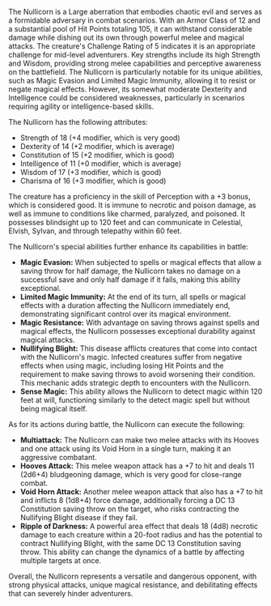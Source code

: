 The Nullicorn is a Large aberration that embodies chaotic evil and serves as a formidable adversary in combat scenarios. With an Armor Class of 12 and a substantial pool of Hit Points totaling 105, it can withstand considerable damage while dishing out its own through powerful melee and magical attacks. The creature's Challenge Rating of 5 indicates it is an appropriate challenge for mid-level adventurers. Key strengths include its high Strength and Wisdom, providing strong melee capabilities and perceptive awareness on the battlefield. The Nullicorn is particularly notable for its unique abilities, such as Magic Evasion and Limited Magic Immunity, allowing it to resist or negate magical effects. However, its somewhat moderate Dexterity and Intelligence could be considered weaknesses, particularly in scenarios requiring agility or intelligence-based skills.

The Nullicorn has the following attributes: 
- Strength of 18 (+4 modifier, which is very good)
- Dexterity of 14 (+2 modifier, which is average)
- Constitution of 15 (+2 modifier, which is good)
- Intelligence of 11 (+0 modifier, which is average)
- Wisdom of 17 (+3 modifier, which is good)
- Charisma of 16 (+3 modifier, which is good)

The creature has a proficiency in the skill of Perception with a +3 bonus, which is considered good. It is immune to necrotic and poison damage, as well as immune to conditions like charmed, paralyzed, and poisoned. It possesses blindsight up to 120 feet and can communicate in Celestial, Elvish, Sylvan, and through telepathy within 60 feet.

The Nullicorn's special abilities further enhance its capabilities in battle:
- **Magic Evasion:** When subjected to spells or magical effects that allow a saving throw for half damage, the Nullicorn takes no damage on a successful save and only half damage if it fails, making this ability exceptional.
- **Limited Magic Immunity:** At the end of its turn, all spells or magical effects with a duration affecting the Nullicorn immediately end, demonstrating significant control over its magical environment.
- **Magic Resistance:** With advantage on saving throws against spells and magical effects, the Nullicorn possesses exceptional durability against magical attacks.
- **Nullifying Blight:** This disease afflicts creatures that come into contact with the Nullicorn's magic. Infected creatures suffer from negative effects when using magic, including losing Hit Points and the requirement to make saving throws to avoid worsening their condition. This mechanic adds strategic depth to encounters with the Nullicorn.
- **Sense Magic:** This ability allows the Nullicorn to detect magic within 120 feet at will, functioning similarly to the detect magic spell but without being magical itself.

As for its actions during battle, the Nullicorn can execute the following:
- **Multiattack:** The Nullicorn can make two melee attacks with its Hooves and one attack using its Void Horn in a single turn, making it an aggressive combatant.
- **Hooves Attack:** This melee weapon attack has a +7 to hit and deals 11 (2d6+4) bludgeoning damage, which is very good for close-range combat.
- **Void Horn Attack:** Another melee weapon attack that also has a +7 to hit and inflicts 8 (1d8+4) force damage, additionally forcing a DC 13 Constitution saving throw on the target, who risks contracting the Nullifying Blight disease if they fail.
- **Ripple of Darkness:** A powerful area effect that deals 18 (4d8) necrotic damage to each creature within a 20-foot radius and has the potential to contract Nullifying Blight, with the same DC 13 Constitution saving throw. This ability can change the dynamics of a battle by affecting multiple targets at once.

Overall, the Nullicorn represents a versatile and dangerous opponent, with strong physical attacks, unique magical resistance, and debilitating effects that can severely hinder adventurers.